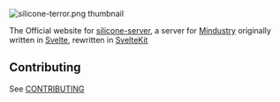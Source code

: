 ![silicone-terror.png thumbnail](/static/images/silicone-terror.png)

The Official website for [silicone-server](https://silicone-server.xyz), a server for [Mindustry](https://github.com/Anuken/Mindustry) originally written in [Svelte](https://svelte.dev/), rewritten in [SvelteKit](https://kit.svelte.dev/)

## Contributing
See [CONTRIBUTING](CONTRIBUTING.md)
